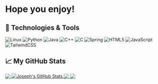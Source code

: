 # Hope you enjoy!

## 🔧 Technologies & Tools
![Linux](https://img.shields.io/badge/Linux-FCC624?style=for-the-badge&logo=linux&logoColor=black)
![Python](https://img.shields.io/badge/python-3670A0?style=for-the-badge&logo=python&logoColor=ffdd54)
![Java](https://img.shields.io/badge/java-%23ED8B00.svg?style=for-the-badge&logo=java&logoColor=white)
![C++](https://img.shields.io/badge/c++-%2300599C.svg?style=for-the-badge&logo=c%2B%2B&logoColor=white)
![C](https://img.shields.io/badge/c-%2300599C.svg?style=for-the-badge&logo=c&logoColor=white)
![Spring](https://img.shields.io/badge/spring-%236DB33F.svg?style=for-the-badge&logo=spring&logoColor=white)
![HTML5](https://img.shields.io/badge/html5-%23E34F26.svg?style=for-the-badge&logo=html5&logoColor=white)
![JavaScript](https://img.shields.io/badge/javascript-%23323330.svg?style=for-the-badge&logo=javascript&logoColor=%23F7DF1E)
![TailwindCSS](https://img.shields.io/badge/tailwindcss-%2338B2AC.svg?style=for-the-badge&logo=tailwind-css&logoColor=white)
## &#x1f4c8; My GitHub Stats
<a href="https://github.com/JosephTJennings/JosephTJennings">
  <img align="center" src="https://github-readme-stats.vercel.app/api/top-langs/?username=JosephTJennings&theme=dracula&langs_count=3" />
</a>
<a href="https://github.com/JosephTJennings/JosephTJennings">
  <img align="center" src="https://github-readme-stats.vercel.app/api?username=JosephTJennings&theme=dracula&show_icons=true" alt="Joseph's GitHub Stats" />
</a>
<a href="https://github.com/JosephTJennings/Rogue-Pokemon">
  <img align="center" src="https://github-readme-stats.vercel.app/api/pin/?username=JosephTJennings&repo=Rogue-Pokemon&theme=dracula" />
</a>
<a href="https://github.com/JosephTJennings/MarketBuzz">
  <img align="center" src="https://github-readme-stats.vercel.app/api/pin/?username=JosephTJennings&repo=MarketBuzz&theme=dracula" />
</a>
